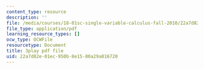 ```yaml
---
content_type: resource
description: ''
file: /media/courses/18-01sc-single-variable-calculus-fall-2010/22a7d82e01ec950b8e1580a29a816720_ShGBRUx2ub8.pdf
file_type: application/pdf
learning_resource_types: []
ocw_type: OCWFile
resourcetype: Document
title: 3play pdf file
uid: 22a7d82e-01ec-950b-8e15-80a29a816720
---
```

